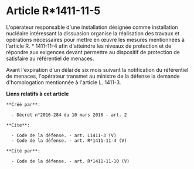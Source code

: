 # Article R*1411-11-5

L'opérateur responsable d'une installation désignée comme installation nucléaire intéressant la dissuasion organise la
réalisation des travaux et opérations nécessaires pour mettre en œuvre les mesures mentionnées à l'article R. * 1411-11-4
afin d'atteindre les niveaux de protection et de répondre aux exigences devant permettre au dispositif de protection de
satisfaire au référentiel de menaces. 

Avant l'expiration d'un délai de six mois suivant la notification du référentiel de menaces, l'opérateur transmet au ministre
de la défense la demande d'homologation mentionnée à l'article L. 1411-3.

**Liens relatifs à cet article**

	**Créé par**:

	  - Décret n°2016-284 du 10 mars 2016 - art. 2

	**Cite**:

	  - Code de la défense. - art. L1411-3 (V)
	  - Code de la défense. - art. R*1411-11-4 (V)

	**Cité par**:

	  - Code de la défense. - art. R*1411-11-10 (V)

